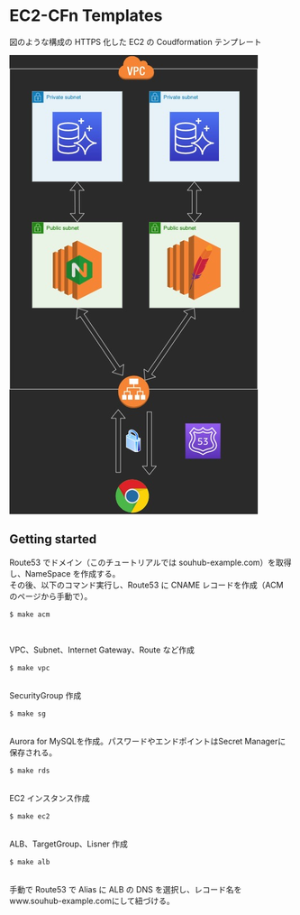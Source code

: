 # EC2-CFn Templates

図のような構成の HTTPS 化した EC2 の Coudformation テンプレート<be/><br/>

![overview](./public/overview.jpg)
<br/>

## Getting started

Route53 でドメイン（このチュートリアルでは souhub-example.com）を取得し、NameSpace を作成する。<br/>
その後、以下のコマンド実行し、Route53 に CNAME レコードを作成（ACM のページから手動で）。<be/>

```
$ make acm
```

<br/>

VPC、Subnet、Internet Gateway、Route など作成

```
$ make vpc
```

<br/>
SecurityGroup 作成

```
$ make sg
```

<br/>
Aurora for MySQLを作成。パスワードやエンドポイントはSecret Managerに保存される。

```
$ make rds
```

<br/>
EC2 インスタンス作成

```
$ make ec2
```

<br/>
ALB、TargetGroup、Lisner 作成

```
$ make alb
```

<br/>
手動で Route53 で Alias に ALB の DNS を選択し、レコード名をwww.souhub-example.comにして紐づける。
